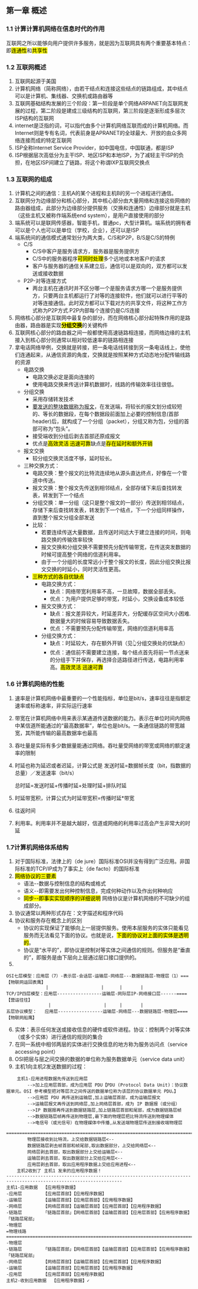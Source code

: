 ## 第一章 概述

### 1.1 计算计算机网络在信息时代的作用

互联网之所以能够向用户提供许多服务，就是因为互联网具有两个重要基本特点：即<mark>连通性</mark>和<mark>共享性</mark>

### 1.2 互联网概述

1. 互联网起源于美国
2. 计算机网络（简称网络），由若干结点和连接这些结点的链路组成，其中结点可以是计算机、集线器、交换机或路由器等
3. 互联网基础结构发展的三个阶段：第一阶段是单个网络ARPANET向互联网发展的过程，第二阶段是建成三级结构的互联网，第三阶段是逐渐形成多层次ISP结构的互联网
4. internet是泛指的词，可以指代由多个计算机网络互联而成的计算机网络。而Internet则是专有名词，代表前身是APRANET的全球最大、开放的由众多网络连接而成的特定互联网
5. ISP全称Internet Service Provider，如中国电信，中国联通，都是ISP
6. ISP根据层次高低分为主干ISP、地区ISP和本地ISP，为了减轻主干ISP的负担，在地区ISP间建立了链路，将这个称谓IXP互联网交换点

### 1.3 互联网的组成

1. 计算机之间的通信：主机A的某个进程和主机B的另一个进程进行通信。
2. 互联网分为边缘部分和核心部分，其中核心部分由大量网络和连接这些网络的路由器组成，此部分为边缘部分提供服务（交换和连通性）边缘部分就是主机（这些主机又被称作端系统end system），是用户直接使用的部分
3. 端系统可以是联网传感器，智能手机，普通pc，大型计算机。端系统的拥有者可以是个人也可以是单位（学校，企业），还可以是ISP
4. 端系统间的通信模式通常划分为两大类，C/S和P2P，B/S是C/S的特例
    - C/S
        - C/S中客户是服务请求方，服务器是服务提供方
        - C/S中的服务器程序<mark>可同时处理</mark>多个远地或本地客户的请求
        - 客户与服务器的通信关系建立后，通信可以是双向的，双方都可以发送或接收数据
    - P2P-对等连接方式
        - 两台主机在通讯时并不区分哪一个是服务请求方哪一个是服务提供方，只要两台主机都运行了对等的连接软件，他们就可以进行平等的对等连接通信。此时双方都可以下载对方的共享文件，将这种工作方式称为P2P方式.P2P内部每个连接仍是C/S连接
5. 网络核心部分是互联网中最复杂的部分，而在网络核心部分起特殊作用的是路由器，路由器是实现<mark><b>分组交换</b></mark>的关键构件
6. 互联网核心部分的路由器之间一般都使用高速链路相连接，而网络边缘的主机接入到核心部分则通常以相对较低速率的链路相连接
7. 拿电话网络举例，交换就是转接，把一条电话线转接到另一条电话线上，使他们连通起来，从通信资源的角度，交换就是按照某种方式动态地分配传输线路的资源
    - 电路交换
        - 电路交换必定是面向连接的
        - 使用电路交换来传送计算机数据时，线路的传输效率往往很低。
    - 分组交换
        - 采用存储转发技术
        - <u>要发送的整块数据称为报文</u>，在发送端，将较长的报文划分成较短的、等长的数据段，在每个数据段前面加上必要的控制信息(首部header)后，就构成了一个分组（packet），分组又称为包，分组的首部可称为“包头”。
        - 接受端收到分组后剥去首部还原成报文
        - 优点是<mark>高效灵活 迅速可靠</mark>缺点是<mark>存在延时和额外开销</mark>
    - 报文交换
        - 较分组交换灵活度不够，延时较长。
    - 三种交换方式：
        - 电路交换：整个报文的比特流连续地从源头直达终点，好像在一个管道中传送。
        - 报文交换：整个报文先传送到相邻结点，全部存储下来后查找转发表，转发到下一个结点
        - 分组交换：单一分组（这只是整个报文的一部分）传送到相邻结点，存储下来后查找转发表，转发到下一个结点，下一个分组同样操作，直到整个报文分组全部发送
        - 比较：
            - 若要连续传送大量数据，且传送时间远大于建立连接的时间，则电路交换的传输效率较快
            - 报文交换和分组交换不需要预先分配传输带宽，在传送突发数据的时候可提高整个网络的信道利用率。
            - 由于一个分组的长度常远小于整个报文的长度，因此分组交换比报文交换的时延小，同时灵活性更高。
        - <mark>三种方式的各自优缺点</mark>
            - 电路交换方式：
                - 缺点：网络带宽利用率不高，一旦故障，数据全部丢失。
                - 优点：为用户提供足够的带宽，时延小，交换设备成本较低
            - 报文交换方式：
                - 缺点：报文差异较大，时延差异大，分配缓存区空间大小困难.数据量大的时候容易导致数据丢失。
                - 优点：不需要预先分配传输带宽，网络的信道利用率高
            - 分组交换方式：
                - 缺点：时延较大，存在额外开销（见👆分组交换处的优缺点）
                - 优点：通信前不需要建立连接，每个结点首先将前一节点送来的分组手下并保存，再选择合适路径进行传送，电路利用率高。<mark>高效灵活 迅速可靠</mark>

### 1.6 计算机网络的性能

1. 速率是计算机网络中最重要的一个性能指标，单位是bit/s，速率往往是指额定速率或标称速率，非实际运行速率
2. 带宽在计算机网络中用来表示某通道传送数据的能力。表示在单位时间内网络中某信道所能通过的“最高数据率”，单位也是bit/s。一条通信链路的带宽越宽，其所能传输的最高数据率也最高
3. 吞吐量是实际有多少数据量能通过网络。吞吐量受网络的带宽或网络的额定速率的限制
4. 时延也称为延迟或者迟延，计算公式是 发送时延=数据帧长度（bit，指数据的总量）／发送速率（bit/s）

    总时延=发送时延+传播时延+处理时延+排队时延
5. 时延带宽积，计算公式为时延带宽积=传播时延*带宽
6. 往返时间
7. 利用率。利用率并不是越大越好，信道或网络的利用率过高会产生非常大的时延

### 1.7计算机网络体系结构

1. 对于国际标准，法律上的（de jure）国际标准OSI并没有得到广泛应用。非国际标准的TCP/IP成为了事实上（de facto）的国际标准
2. <mark>网络协议的三要素</mark>
    - 语法--数据与控制信息的结构或格式
    - 语义--即需要发出何种控制信息，完成何种动作以及作出何种响应
    - <mark>同步--即事实实现顺序的详细说明</mark>
网络协议是计算机网络的不可缺少的组成部分。
3. 协议通常以两种形式存在：文字描述和程序代码
4. 协议和服务存在概念上的区别
    - 协议的实现保证了能够向上一层提供服务。使用本层服务的实体只能看见服务而无法看见下面的协议。也就是说，<mark>下面的协议对上面的实体是透明的</mark>。
    - 协议是“水平的”，即协议是控制对等实体之间通信的规则。但服务是“垂直的”，即服务是由下层向上层通过层口接口提供的。
5. 
```
OSI七层模型：应用层（7）-表示层-会话层-运输层-网络层---数据链路层-物理层（1）===【物联网运回表鹰】
               |                    |      |       | 
TCP/IP四层模型：应用层-----------------运输层-网际层IP-网络接口层------====【营运往往】
                |                    |     |       |
五层协议模型：   应用层-----------------运输层-网络层---数据链路层-物理层====【物联网船鹰】
```
6. 实体：表示任何发送或接收信息的硬件或软件进程。协议：控制两个对等实体（或多个实体）进行通信的规则的集合
7. 在同一系统中相邻两层的实体进行交换信息的地方称为服务访问点（service accessing point）
8. OSI把层与层之间交换的数据的单位称为服务数据单元（service data unit）
9. 主机1向主机2发送数据的过程：
```
    主机1-应用进程数据先传送到应用层
        -->加上应用层首部，成为应用层 PDU【PDU (Protocol Data Unit)：协议数据单元。OSI 参考模型把对等层次之间传送的数据单位称为该层的协议数据单元 PDU。】
        -->应用层 PDU 再传送到运输层,加上运输层首部，成为运输层报文
        -->运输层报文再传送到网络层,加上网络层首部，成为 IP 数据报（或分组）
        -->IP 数据报再传送到数据链路层,加上链路层首部和尾部，成为数据链路层帧
        -->数据链路层帧再传送到物理层,最下面的物理层把比特流传送到物理媒体
        -->电信号（或光信号）在物理媒体中传播,从发送端物理层传送到接收端物理层
        =========================================================================
        物理层接收到比特流，上交给数据链路层<--
        数据链路层剥去帧首部和帧尾部,取出数据部分，上交给网络层<--
        网络层剥去首部，取出数据部分上交给运输层<--
        运输层剥去首部，取出数据部分上交给应用层<--
        应用层剥去首部，取出应用程序数据上交给应用进程<--
    主机2收到了 主机1 发来的应用程序数据！
------------------------------------------------------------------------------------------------------------------
主机1-应用数据  【应用程序数据】
-应用层        【应用层首部】【应用程序数据】
-运输层        【运输层首部】【应用层首部】【应用程序数据】
-网络层        【网络层首部】【运输层首部】【应用层首部】【应用程序数据】
-链路层        「链路层首部」【网络层首部】【运输层首部】【应用层首部】【应用程序数据】「链路层尾部」
-物理层
=物理线路===================================================================================
-物理层
-链路层        「链路层首部」【网络层首部】【运输层首部】【应用层首部】【应用程序数据】「链路层尾部」
-网络层        【网络层首部】【运输层首部】【应用层首部】【应用程序数据】
-运输层        【运输层首部】【应用层首部】【应用程序数据】
-应用层        【应用层首部】【应用程序数据】
主机2-收到应用数据  【应用程序数据】✓
```